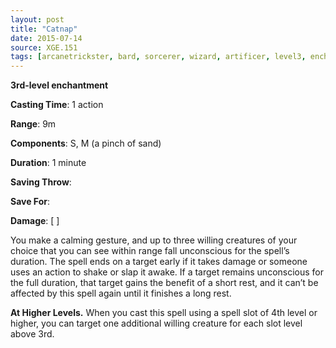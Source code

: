```yaml
---
layout: post
title: "Catnap"
date: 2015-07-14
source: XGE.151
tags: [arcanetrickster, bard, sorcerer, wizard, artificer, level3, enchantment]
---
```


**3rd-level enchantment**

**Casting Time**: 1 action

**Range**: 9m

**Components**: S, M (a pinch of sand)

**Duration**: 1 minute

**Saving Throw**:

**Save For**:

**Damage**: [ ]

You make a calming gesture, and up to three willing creatures of your choice that you can see within range fall unconscious for the spell’s duration. The spell ends on a target early if it takes damage or someone uses an action to shake or slap it awake. If a target remains unconscious for the full duration, that target gains the benefit of a short rest, and it can’t be affected by this spell again until it finishes a long rest.

**At Higher Levels.** When you cast this spell using a spell slot of 4th level or higher, you can target one additional willing creature for each slot level above 3rd.